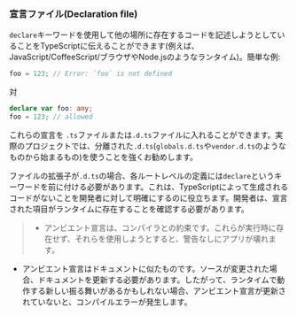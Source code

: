 ### 宣言ファイル(Declaration file)
`declare`キーワードを使用して他の場所に存在するコードを記述しようとしていることをTypeScriptに伝えることができます(例えば、JavaScript/CoffeeScript/ブラウザやNode.jsのようなランタイム)。簡単な例:

```ts
foo = 123; // Error: `foo` is not defined
```
対
```ts
declare var foo: any;
foo = 123; // allowed
```

これらの宣言を `.ts`ファイルまたは`.d.ts`ファイルに入れることができます。実際のプロジェクトでは、分離された`.d.ts`(`globals.d.ts`や`vendor.d.ts`のようなものから始まるもの)を使うことを強くお勧めします。

ファイルの拡張子が`.d.ts`の場合、各ルートレベルの定義には`declare`というキーワードを前に付ける必要があります。これは、TypeScriptによって生成されるコードがないことを開発者に対して明確にするのに役立ちます。開発者は、宣言された項目がランタイムに存在することを確認する必要があります。

> * アンビエント宣言は、コンパイラとの約束です。これらが実行時に存在せず、それらを使用しようとすると、警告なしにアプリが壊れます。
* アンビエント宣言はドキュメントに似たものです。ソースが変更された場合、ドキュメントを更新する必要があります。したがって、ランタイムで動作する新しい振る舞いがあるかもしれない場合、アンビエント宣言が更新されていないと、コンパイルエラーが発生します。
